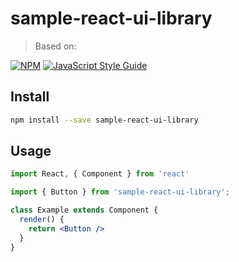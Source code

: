 # sample-react-ui-library

> Based on:

[![NPM](https://img.shields.io/npm/v/banking-ui-test3.svg)](https://www.npmjs.com/package/banking-ui-test3) [![JavaScript Style Guide](https://img.shields.io/badge/code_style-standard-brightgreen.svg)](https://standardjs.com)

## Install

```bash
npm install --save sample-react-ui-library
```

## Usage

```jsx
import React, { Component } from 'react'

import { Button } from 'sample-react-ui-library';

class Example extends Component {
  render() {
    return <Button />
  }
}
```
